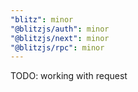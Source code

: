 ```yaml
---
"blitz": minor
"@blitzjs/auth": minor
"@blitzjs/next": minor
"@blitzjs/rpc": minor
---
```


TODO: working with request
